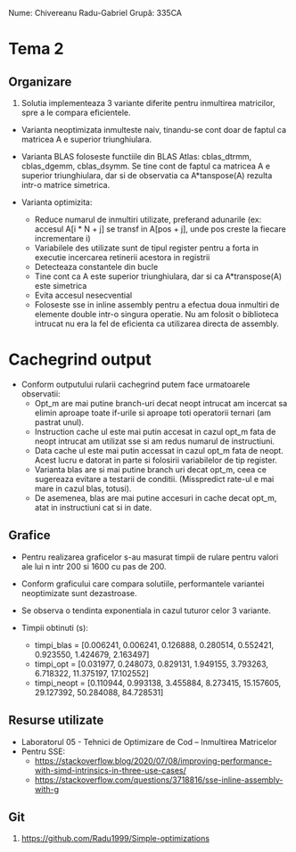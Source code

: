 Nume: Chivereanu Radu-Gabriel
Grupă: 335CA

# Tema 2

## Organizare

1. Solutia implementeaza 3 variante diferite pentru inmultirea matricilor, spre a le compara eficientele.

- Varianta neoptimizata inmulteste naiv, tinandu-se cont doar de faptul ca matricea
  A e superior triunghiulara.
- Varianta BLAS foloseste functiile din BLAS Atlas: cblas_dtrmm, cblas_dgemm, cblas_dsymm. Se tine cont de faptul ca matricea A e superior triunghiulara, dar si
  de observatia ca A\*tanspose(A) rezulta intr-o matrice simetrica.
- Varianta optimizita:

  - Reduce numarul de inmultiri utilizate, preferand adunarile (ex: accesul A[i * N + j] se transf in A[pos + j], unde pos creste la fiecare incrementare i)
  - Variabilele des utilizate sunt de tipul register pentru a forta in executie incercarea retinerii acestora in registrii
  - Detecteaza constantele din bucle
  - Tine cont ca A este superior triunghiulara, dar si ca A\*transpose(A) este simetrica
  - Evita accesul nesecvential
  - Foloseste sse in inline assembly pentru a efectua doua inmultiri de elemente double intr-o singura operatie. Nu am folosit o biblioteca intrucat nu era la fel de eficienta ca utilizarea directa de assembly.

# Cachegrind output

- Conform outputului rularii cachegrind putem face urmatoarele observatii:
  - Opt_m are mai putine branch-uri decat neopt intrucat am incercat sa elimin aproape toate if-urile si aproape toti operatorii ternari (am pastrat unul).
  - Instruction cache ul este mai putin accesat in cazul opt_m fata de neopt intrucat am utilizat sse si am redus numarul de instructiuni.
  - Data cache ul este mai putin accessat in cazul opt_m fata de neopt. Acest lucru e datorat in parte si folosirii variabilelor de tip register.
  - Varianta blas are si mai putine branch uri decat opt_m, ceea ce sugereaza evitare a testarii de conditii. (Misspredict rate-ul e mai mare in cazul blas, totusi).
  - De asemenea, blas are mai putine accesuri in cache decat opt_m, atat in instructiuni cat si in date.

## Grafice

- Pentru realizarea graficelor s-au masurat timpii de rulare pentru valori ale lui n
  intr 200 si 1600 cu pas de 200.
- Conform graficului care compara solutiile, performantele variantei neoptimizate sunt dezastroase.
- Se observa o tendinta exponentiala in cazul tuturor celor 3 variante.

- Timpii obtinuti (s):
  - timpi_blas = [0.006241, 0.006241, 0.126888, 0.280514,
    0.552421, 0.923550, 1.424679, 2.163497]
  - timpi_opt = [0.031977, 0.248073, 0.829131, 1.949155,
    3.793263, 6.718322, 11.375197, 17.102552]
  - timpi_neopt = [0.110944, 0.993138, 3.455884, 8.273415, 15.157605,
    29.127392, 50.284088, 84.728531]

## Resurse utilizate

- Laboratorul 05 - Tehnici de Optimizare de Cod – Inmultirea Matricelor
- Pentru SSE:
  - https://stackoverflow.blog/2020/07/08/improving-performance-with-simd-intrinsics-in-three-use-cases/
  - https://stackoverflow.com/questions/3718816/sse-inline-assembly-with-g

## Git

1. https://github.com/Radu1999/Simple-optimizations
